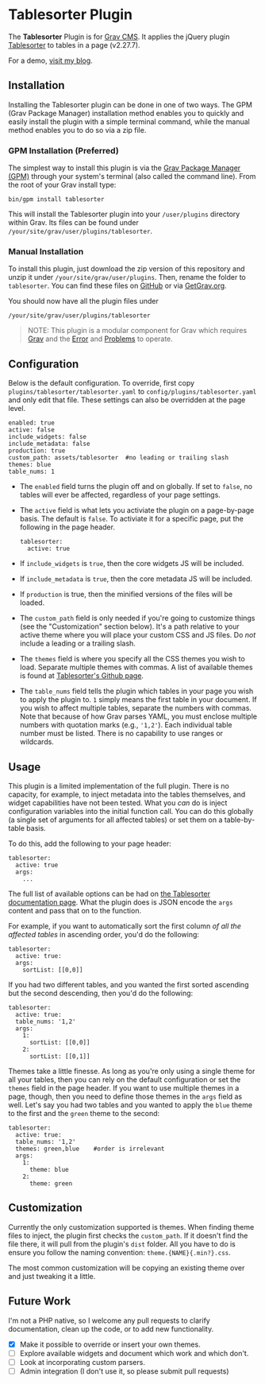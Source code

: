 # Tablesorter Plugin

The **Tablesorter** Plugin is for [Grav CMS](http://github.com/getgrav/grav). It applies the jQuery plugin [Tablesorter](https://mottie.github.io/tablesorter/docs/) to tables in a page (v2.27.7).

For a demo, [visit my blog](https://perlkonig.com/demos/tablesorter).

## Installation

Installing the Tablesorter plugin can be done in one of two ways. The GPM (Grav Package Manager) installation method enables you to quickly and easily install the plugin with a simple terminal command, while the manual method enables you to do so via a zip file.

### GPM Installation (Preferred)

The simplest way to install this plugin is via the [Grav Package Manager (GPM)](http://learn.getgrav.org/advanced/grav-gpm) through your system's terminal (also called the command line).  From the root of your Grav install type:

    bin/gpm install tablesorter

This will install the Tablesorter plugin into your `/user/plugins` directory within Grav. Its files can be found under `/your/site/grav/user/plugins/tablesorter`.

### Manual Installation

To install this plugin, just download the zip version of this repository and unzip it under `/your/site/grav/user/plugins`. Then, rename the folder to `tablesorter`. You can find these files on [GitHub](https://github.com/Perlkonig/grav-plugin-tablesorter) or via [GetGrav.org](http://getgrav.org/downloads/plugins#extras).

You should now have all the plugin files under

    /your/site/grav/user/plugins/tablesorter
  
> NOTE: This plugin is a modular component for Grav which requires [Grav](http://github.com/getgrav/grav) and the [Error](https://github.com/getgrav/grav-plugin-error) and [Problems](https://github.com/getgrav/grav-plugin-problems) to operate.

## Configuration

Below is the default configuration. To override, first copy `plugins/tablesorter/tablesorter.yaml` to `config/plugins/tablesorter.yaml` and only edit that file. These settings can also be overridden at the page level.

```
enabled: true
active: false
include_widgets: false
include_metadata: false
production: true 
custom_path: assets/tablesorter  #no leading or trailing slash
themes: blue
table_nums: 1
```

* The `enabled` field turns the plugin off and on globally. If set to `false`, no tables will ever be affected, regardless of your page settings.

* The `active` field is what lets you activiate the plugin on a page-by-page basis. The default is `false`. To activiate it for a specific page, put the following in the page header.

  ```
  tablesorter:
    active: true
  ```

* If `include_widgets` is `true`, then the core widgets JS will be included.

* If `include_metadata` is `true`, then the core metadata JS will be included.

* If `production` is true, then the minified versions of the files will be loaded.

* The `custom_path` field is only needed if you're going to customize things (see the "Customization" section below). It's a path relative to your active theme where you will place your custom CSS and JS files. Do *not* include a leading or a trailing slash.

* The `themes` field is where you specify all the CSS themes you wish to load. Separate multiple themes with commas. A list of available themes is found at [Tablesorter's Github page](https://github.com/Mottie/tablesorter/tree/v2.27.7/dist/css).

* The `table_nums` field tells the plugin which tables in your page you wish to apply the plugin to. `1` simply means the first table in your document. If you wish to affect multiple tables, separate the numbers with commas. Note that because of how Grav parses YAML, you must enclose multiple numbers with quotation marks (e.g., `'1,2'`). Each individual table number must be listed. There is no capability to use ranges or wildcards.

## Usage

This plugin is a limited implementation of the full plugin. There is no capacity, for example, to inject metadata into the tables themselves, and widget capabilities have not been tested. What you *can* do is inject configuration variables into the initial function call. You can do this globally (a single set of arguments for all affected tables) or set them on a table-by-table basis.

To do this, add the following to your page header:

```
tablesorter:
  active: true
  args:
    ...
```

The full list of available options can be had on [the Tablesorter documentation page](https://mottie.github.io/tablesorter/docs/index.html#Configuration). What the plugin does is JSON encode the `args` content and pass that on to the function.

For example, if you want to automatically sort the first column *of all the affected tables* in ascending order, you'd do the following:

```
tablesorter:
  active: true:
  args:
    sortList: [[0,0]]
```

If you had two different tables, and you wanted the first sorted ascending but the second descending, then you'd do the following:

```
tablesorter:
  active: true:
  table_nums: '1,2'
  args:
  	1:
      sortList: [[0,0]]
    2:
      sortList: [[0,1]]
```

Themes take a little finesse. As long as you're only using a single theme for all your tables, then you can rely on the default configuration or set the `themes` field in the page header. If you want to use multiple themes in a page, though, then you need to define those themes in the `args` field as well. Let's say you had two tables and you wanted to apply the `blue` theme to the first and the `green` theme to the second:

```
tablesorter:
  active: true:
  table_nums: '1,2'
  themes: green,blue 	#order is irrelevant
  args:
  	1:
      theme: blue
    2:
      theme: green
```

## Customization

Currently the only customization supported is themes. When finding theme files to inject, the plugin first checks the `custom_path`. If it doesn't find the file there, it will pull from the plugin's `dist` folder. All you have to do is ensure you follow the naming convention: `theme.{NAME}{.min?}.css`.

The most common customization will be copying an existing theme over and just tweaking it a little.

## Future Work

I'm not a PHP native, so I welcome any pull requests to clarify documentation, clean up the code, or to add new functionality. 

- [X] Make it possible to override or insert your own themes.
- [ ] Explore available widgets and document which work and which don't.
- [ ] Look at incorporating custom parsers.
- [ ] Admin integration (I don't use it, so please submit pull requests)
